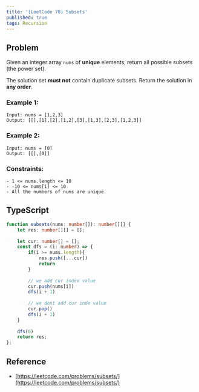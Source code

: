 ```yaml
---
title: '[LeetCode 78] Subsets'
published: true
tags: Recursion
---
```


## Problem

Given an integer array `nums` of **unique** elements, return all possible subsets (the power set).

The solution set **must not** contain duplicate subsets. Return the solution in **any order**.

### Example 1:

```
Input: nums = [1,2,3]
Output: [[],[1],[2],[1,2],[3],[1,3],[2,3],[1,2,3]]
```

### Example 2:

```
Input: nums = [0]
Output: [[],[0]]
```
 
### Constraints:

```
- 1 <= nums.length <= 10
- -10 <= nums[i] <= 10
- All the numbers of nums are unique.
```

## TypeScript

```TypeScript
function subsets(nums: number[]): number[][] {
    let res: number[][] = [];
    
    let cur: number[] = [];
    const dfs = (i: number) => {
        if(i >= nums.length){
            res.push([...cur])
            return
        }
        
        // we add cur index value
        cur.push(nums[i])
        dfs(i + 1)
        
        // we dont add cur inde value
        cur.pop()
        dfs(i + 1)
    }
    
    dfs(0)
    return res;
};
```

## Reference

- [https://leetcode.com/problems/subsets/](https://leetcode.com/problems/subsets/)